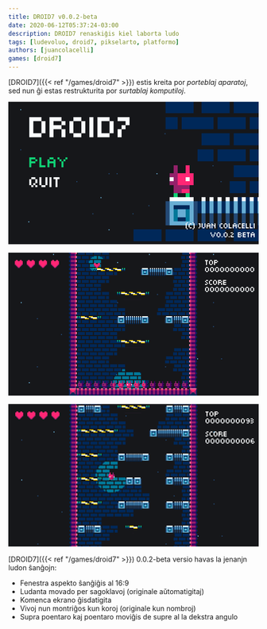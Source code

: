 ```yaml
---
title: DROID7 v0.0.2-beta
date: 2020-06-12T05:37:24-03:00
description: DROID7 renaskiĝis kiel laborta ludo
tags: [ludevoluo, droid7, pikselarto, platformo]
authors: [juancolacelli]
games: [droid7]
---
```


[DROID7]({{< ref "/games/droid7" >}}) estis kreita por _porteblaj aparatoj_, sed nun ĝi estas restrukturita por _surtablaj komputiloj_.

![Komenca ekrano](screenshot_1.png)

![Videoludo](screenshot_2.png)

![Videoludo](screenshot_3.png)

[DROID7]({{< ref "/games/droid7" >}}) 0.0.2-beta versio havas la jenanjn ludon ŝanĝojn:

-   Fenestra aspekto ŝanĝiĝis al 16:9
-   Ludanta movado per sagoklavoj (originale aŭtomatigitaj)
-   Komenca ekrano ĝisdatigita
-   Vivoj nun montriĝos kun koroj (originale kun nombroj)
-   Supra poentaro kaj poentaro moviĝis de supre al la dekstra angulo
